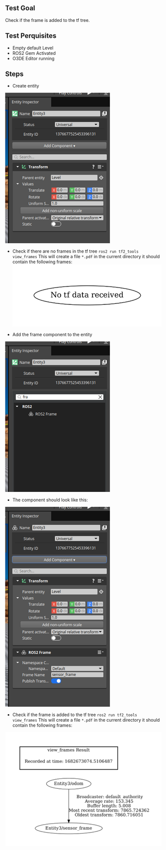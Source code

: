 ## Test Goal 

Check if the frame is added to the tf tree.

## Test Perquisites

- Empty default Level
- ROS2 Gem Activated
- O3DE Editor running

## Steps

- Create entity

![add entity](asset/add-entity.png)

- Check if there are no frames in the tf tree `ros2 run tf2_tools view_frames` This will create a file `*.pdf` in the current directory it should contain the following frames:
![tf tree empty](asset/frames-no-tf.png)

- Add the frame component to the entity

![add component](asset/add-ros2-frame.png)

- The component should look like this:

![result](asset/resulting.png)

- Check if the frame is added to the tf tree `ros2 run tf2_tools view_frames` This will create a file `*.pdf` in the current directory it should contain the following frames:

![tf tree](asset/frames-tf-present.png) 